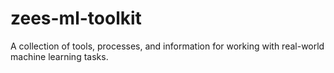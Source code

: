 # zees-ml-toolkit
A collection of tools, processes, and information for working with real-world machine learning tasks.
